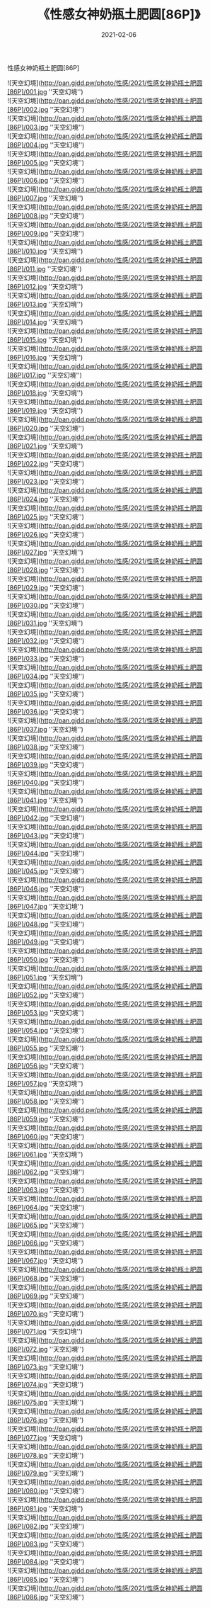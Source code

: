 ﻿---
layout: post
title:  《性感女神奶瓶土肥圆[86P]》
date:   2021-02-06
img: http://pan.gjdd.pw/photo/性感/2021/性感女神奶瓶土肥圆[86P]/000.jpg
categories: [美女, 性感, 泳衣]
---

性感女神奶瓶土肥圆[86P]



![天空幻境](http://pan.gjdd.pw/photo/性感/2021/性感女神奶瓶土肥圆[86P]/001.jpg ''天空幻境'') <br>
![天空幻境](http://pan.gjdd.pw/photo/性感/2021/性感女神奶瓶土肥圆[86P]/002.jpg ''天空幻境'') <br>
![天空幻境](http://pan.gjdd.pw/photo/性感/2021/性感女神奶瓶土肥圆[86P]/003.jpg ''天空幻境'') <br>
![天空幻境](http://pan.gjdd.pw/photo/性感/2021/性感女神奶瓶土肥圆[86P]/004.jpg ''天空幻境'') <br>
![天空幻境](http://pan.gjdd.pw/photo/性感/2021/性感女神奶瓶土肥圆[86P]/005.jpg ''天空幻境'') <br>
![天空幻境](http://pan.gjdd.pw/photo/性感/2021/性感女神奶瓶土肥圆[86P]/006.jpg ''天空幻境'') <br>
![天空幻境](http://pan.gjdd.pw/photo/性感/2021/性感女神奶瓶土肥圆[86P]/007.jpg ''天空幻境'') <br>
![天空幻境](http://pan.gjdd.pw/photo/性感/2021/性感女神奶瓶土肥圆[86P]/008.jpg ''天空幻境'') <br>
![天空幻境](http://pan.gjdd.pw/photo/性感/2021/性感女神奶瓶土肥圆[86P]/009.jpg ''天空幻境'') <br>
![天空幻境](http://pan.gjdd.pw/photo/性感/2021/性感女神奶瓶土肥圆[86P]/010.jpg ''天空幻境'') <br>
![天空幻境](http://pan.gjdd.pw/photo/性感/2021/性感女神奶瓶土肥圆[86P]/011.jpg ''天空幻境'') <br>
![天空幻境](http://pan.gjdd.pw/photo/性感/2021/性感女神奶瓶土肥圆[86P]/012.jpg ''天空幻境'') <br>
![天空幻境](http://pan.gjdd.pw/photo/性感/2021/性感女神奶瓶土肥圆[86P]/013.jpg ''天空幻境'') <br>
![天空幻境](http://pan.gjdd.pw/photo/性感/2021/性感女神奶瓶土肥圆[86P]/014.jpg ''天空幻境'') <br>
![天空幻境](http://pan.gjdd.pw/photo/性感/2021/性感女神奶瓶土肥圆[86P]/015.jpg ''天空幻境'') <br>
![天空幻境](http://pan.gjdd.pw/photo/性感/2021/性感女神奶瓶土肥圆[86P]/016.jpg ''天空幻境'') <br>
![天空幻境](http://pan.gjdd.pw/photo/性感/2021/性感女神奶瓶土肥圆[86P]/017.jpg ''天空幻境'') <br>
![天空幻境](http://pan.gjdd.pw/photo/性感/2021/性感女神奶瓶土肥圆[86P]/018.jpg ''天空幻境'') <br>
![天空幻境](http://pan.gjdd.pw/photo/性感/2021/性感女神奶瓶土肥圆[86P]/019.jpg ''天空幻境'') <br>
![天空幻境](http://pan.gjdd.pw/photo/性感/2021/性感女神奶瓶土肥圆[86P]/020.jpg ''天空幻境'') <br>
![天空幻境](http://pan.gjdd.pw/photo/性感/2021/性感女神奶瓶土肥圆[86P]/021.jpg ''天空幻境'') <br>
![天空幻境](http://pan.gjdd.pw/photo/性感/2021/性感女神奶瓶土肥圆[86P]/022.jpg ''天空幻境'') <br>
![天空幻境](http://pan.gjdd.pw/photo/性感/2021/性感女神奶瓶土肥圆[86P]/023.jpg ''天空幻境'') <br>
![天空幻境](http://pan.gjdd.pw/photo/性感/2021/性感女神奶瓶土肥圆[86P]/024.jpg ''天空幻境'') <br>
![天空幻境](http://pan.gjdd.pw/photo/性感/2021/性感女神奶瓶土肥圆[86P]/025.jpg ''天空幻境'') <br>
![天空幻境](http://pan.gjdd.pw/photo/性感/2021/性感女神奶瓶土肥圆[86P]/026.jpg ''天空幻境'') <br>
![天空幻境](http://pan.gjdd.pw/photo/性感/2021/性感女神奶瓶土肥圆[86P]/027.jpg ''天空幻境'') <br>
![天空幻境](http://pan.gjdd.pw/photo/性感/2021/性感女神奶瓶土肥圆[86P]/028.jpg ''天空幻境'') <br>
![天空幻境](http://pan.gjdd.pw/photo/性感/2021/性感女神奶瓶土肥圆[86P]/029.jpg ''天空幻境'') <br>
![天空幻境](http://pan.gjdd.pw/photo/性感/2021/性感女神奶瓶土肥圆[86P]/030.jpg ''天空幻境'') <br>
![天空幻境](http://pan.gjdd.pw/photo/性感/2021/性感女神奶瓶土肥圆[86P]/031.jpg ''天空幻境'') <br>
![天空幻境](http://pan.gjdd.pw/photo/性感/2021/性感女神奶瓶土肥圆[86P]/032.jpg ''天空幻境'') <br>
![天空幻境](http://pan.gjdd.pw/photo/性感/2021/性感女神奶瓶土肥圆[86P]/033.jpg ''天空幻境'') <br>
![天空幻境](http://pan.gjdd.pw/photo/性感/2021/性感女神奶瓶土肥圆[86P]/034.jpg ''天空幻境'') <br>
![天空幻境](http://pan.gjdd.pw/photo/性感/2021/性感女神奶瓶土肥圆[86P]/035.jpg ''天空幻境'') <br>
![天空幻境](http://pan.gjdd.pw/photo/性感/2021/性感女神奶瓶土肥圆[86P]/036.jpg ''天空幻境'') <br>
![天空幻境](http://pan.gjdd.pw/photo/性感/2021/性感女神奶瓶土肥圆[86P]/037.jpg ''天空幻境'') <br>
![天空幻境](http://pan.gjdd.pw/photo/性感/2021/性感女神奶瓶土肥圆[86P]/038.jpg ''天空幻境'') <br>
![天空幻境](http://pan.gjdd.pw/photo/性感/2021/性感女神奶瓶土肥圆[86P]/039.jpg ''天空幻境'') <br>
![天空幻境](http://pan.gjdd.pw/photo/性感/2021/性感女神奶瓶土肥圆[86P]/040.jpg ''天空幻境'') <br>
![天空幻境](http://pan.gjdd.pw/photo/性感/2021/性感女神奶瓶土肥圆[86P]/041.jpg ''天空幻境'') <br>
![天空幻境](http://pan.gjdd.pw/photo/性感/2021/性感女神奶瓶土肥圆[86P]/042.jpg ''天空幻境'') <br>
![天空幻境](http://pan.gjdd.pw/photo/性感/2021/性感女神奶瓶土肥圆[86P]/043.jpg ''天空幻境'') <br>
![天空幻境](http://pan.gjdd.pw/photo/性感/2021/性感女神奶瓶土肥圆[86P]/044.jpg ''天空幻境'') <br>
![天空幻境](http://pan.gjdd.pw/photo/性感/2021/性感女神奶瓶土肥圆[86P]/045.jpg ''天空幻境'') <br>
![天空幻境](http://pan.gjdd.pw/photo/性感/2021/性感女神奶瓶土肥圆[86P]/046.jpg ''天空幻境'') <br>
![天空幻境](http://pan.gjdd.pw/photo/性感/2021/性感女神奶瓶土肥圆[86P]/047.jpg ''天空幻境'') <br>
![天空幻境](http://pan.gjdd.pw/photo/性感/2021/性感女神奶瓶土肥圆[86P]/048.jpg ''天空幻境'') <br>
![天空幻境](http://pan.gjdd.pw/photo/性感/2021/性感女神奶瓶土肥圆[86P]/049.jpg ''天空幻境'') <br>
![天空幻境](http://pan.gjdd.pw/photo/性感/2021/性感女神奶瓶土肥圆[86P]/050.jpg ''天空幻境'') <br>
![天空幻境](http://pan.gjdd.pw/photo/性感/2021/性感女神奶瓶土肥圆[86P]/051.jpg ''天空幻境'') <br>
![天空幻境](http://pan.gjdd.pw/photo/性感/2021/性感女神奶瓶土肥圆[86P]/052.jpg ''天空幻境'') <br>
![天空幻境](http://pan.gjdd.pw/photo/性感/2021/性感女神奶瓶土肥圆[86P]/053.jpg ''天空幻境'') <br>
![天空幻境](http://pan.gjdd.pw/photo/性感/2021/性感女神奶瓶土肥圆[86P]/054.jpg ''天空幻境'') <br>
![天空幻境](http://pan.gjdd.pw/photo/性感/2021/性感女神奶瓶土肥圆[86P]/055.jpg ''天空幻境'') <br>
![天空幻境](http://pan.gjdd.pw/photo/性感/2021/性感女神奶瓶土肥圆[86P]/056.jpg ''天空幻境'') <br>
![天空幻境](http://pan.gjdd.pw/photo/性感/2021/性感女神奶瓶土肥圆[86P]/057.jpg ''天空幻境'') <br>
![天空幻境](http://pan.gjdd.pw/photo/性感/2021/性感女神奶瓶土肥圆[86P]/058.jpg ''天空幻境'') <br>
![天空幻境](http://pan.gjdd.pw/photo/性感/2021/性感女神奶瓶土肥圆[86P]/059.jpg ''天空幻境'') <br>
![天空幻境](http://pan.gjdd.pw/photo/性感/2021/性感女神奶瓶土肥圆[86P]/060.jpg ''天空幻境'') <br>
![天空幻境](http://pan.gjdd.pw/photo/性感/2021/性感女神奶瓶土肥圆[86P]/061.jpg ''天空幻境'') <br>
![天空幻境](http://pan.gjdd.pw/photo/性感/2021/性感女神奶瓶土肥圆[86P]/062.jpg ''天空幻境'') <br>
![天空幻境](http://pan.gjdd.pw/photo/性感/2021/性感女神奶瓶土肥圆[86P]/063.jpg ''天空幻境'') <br>
![天空幻境](http://pan.gjdd.pw/photo/性感/2021/性感女神奶瓶土肥圆[86P]/064.jpg ''天空幻境'') <br>
![天空幻境](http://pan.gjdd.pw/photo/性感/2021/性感女神奶瓶土肥圆[86P]/065.jpg ''天空幻境'') <br>
![天空幻境](http://pan.gjdd.pw/photo/性感/2021/性感女神奶瓶土肥圆[86P]/066.jpg ''天空幻境'') <br>
![天空幻境](http://pan.gjdd.pw/photo/性感/2021/性感女神奶瓶土肥圆[86P]/067.jpg ''天空幻境'') <br>
![天空幻境](http://pan.gjdd.pw/photo/性感/2021/性感女神奶瓶土肥圆[86P]/068.jpg ''天空幻境'') <br>
![天空幻境](http://pan.gjdd.pw/photo/性感/2021/性感女神奶瓶土肥圆[86P]/069.jpg ''天空幻境'') <br>
![天空幻境](http://pan.gjdd.pw/photo/性感/2021/性感女神奶瓶土肥圆[86P]/070.jpg ''天空幻境'') <br>
![天空幻境](http://pan.gjdd.pw/photo/性感/2021/性感女神奶瓶土肥圆[86P]/071.jpg ''天空幻境'') <br>
![天空幻境](http://pan.gjdd.pw/photo/性感/2021/性感女神奶瓶土肥圆[86P]/072.jpg ''天空幻境'') <br>
![天空幻境](http://pan.gjdd.pw/photo/性感/2021/性感女神奶瓶土肥圆[86P]/073.jpg ''天空幻境'') <br>
![天空幻境](http://pan.gjdd.pw/photo/性感/2021/性感女神奶瓶土肥圆[86P]/074.jpg ''天空幻境'') <br>
![天空幻境](http://pan.gjdd.pw/photo/性感/2021/性感女神奶瓶土肥圆[86P]/075.jpg ''天空幻境'') <br>
![天空幻境](http://pan.gjdd.pw/photo/性感/2021/性感女神奶瓶土肥圆[86P]/076.jpg ''天空幻境'') <br>
![天空幻境](http://pan.gjdd.pw/photo/性感/2021/性感女神奶瓶土肥圆[86P]/077.jpg ''天空幻境'') <br>
![天空幻境](http://pan.gjdd.pw/photo/性感/2021/性感女神奶瓶土肥圆[86P]/078.jpg ''天空幻境'') <br>
![天空幻境](http://pan.gjdd.pw/photo/性感/2021/性感女神奶瓶土肥圆[86P]/079.jpg ''天空幻境'') <br>
![天空幻境](http://pan.gjdd.pw/photo/性感/2021/性感女神奶瓶土肥圆[86P]/080.jpg ''天空幻境'') <br>
![天空幻境](http://pan.gjdd.pw/photo/性感/2021/性感女神奶瓶土肥圆[86P]/081.jpg ''天空幻境'') <br>
![天空幻境](http://pan.gjdd.pw/photo/性感/2021/性感女神奶瓶土肥圆[86P]/082.jpg ''天空幻境'') <br>
![天空幻境](http://pan.gjdd.pw/photo/性感/2021/性感女神奶瓶土肥圆[86P]/083.jpg ''天空幻境'') <br>
![天空幻境](http://pan.gjdd.pw/photo/性感/2021/性感女神奶瓶土肥圆[86P]/084.jpg ''天空幻境'') <br>
![天空幻境](http://pan.gjdd.pw/photo/性感/2021/性感女神奶瓶土肥圆[86P]/085.jpg ''天空幻境'') <br>
![天空幻境](http://pan.gjdd.pw/photo/性感/2021/性感女神奶瓶土肥圆[86P]/086.jpg ''天空幻境'') <br>